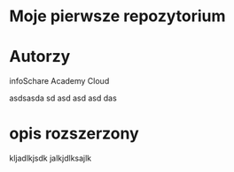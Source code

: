 # Moje pierwsze repozytorium


# Autorzy

infoSchare Academy
Cloud

asdsasda sd
asd asd asd das

# opis rozszerzony

kljadlkjsdk
jalkjdlksajlk
